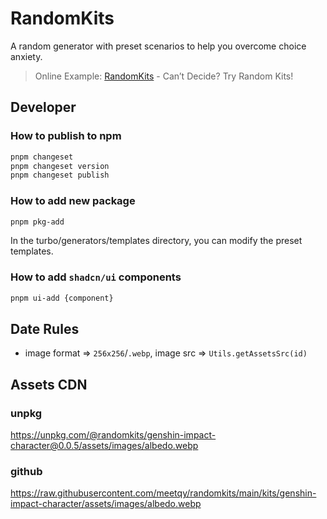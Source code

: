# RandomKits

A random generator with preset scenarios to help you overcome choice anxiety.

> Online Example: [RandomKits](https://randomkits.com) - Can’t Decide? Try Random Kits!

## Developer

### How to publish to npm

```sh
pnpm changeset
pnpm changeset version
pnpm changeset publish
```

### How to add new package

```sh
pnpm pkg-add
```

In the turbo/generators/templates directory, you can modify the preset templates.

### How to add `shadcn/ui` components

```sh
pnpm ui-add {component}
```

## Date Rules

- image format => `256x256`/`.webp`, image src => `Utils.getAssetsSrc(id)`

## Assets CDN

### unpkg

https://unpkg.com/@randomkits/genshin-impact-character@0.0.5/assets/images/albedo.webp

### github

https://raw.githubusercontent.com/meetqy/randomkits/main/kits/genshin-impact-character/assets/images/albedo.webp
